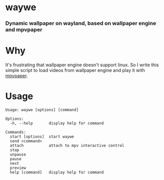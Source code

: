 # waywe

### Dynamic wallpaper on wayland, based on wallpaper engine and mpvpaper

# Why

It's frustrating that wallpaper engine doesn't support linux. So I write this simple script to load videos from wallpaper engine and play it with [mpvpaper](https://github.com/GhostNaN/mpvpaper).

# Usage

```
Usage: waywe [options] [command]

Options:
  -h, --help       display help for command

Commands:
  start [options]  start waywe
  send <command>
  attach           attach to mpv interactive control
  stop
  unpause
  pause
  next
  preview
  help [command]   display help for command

```

